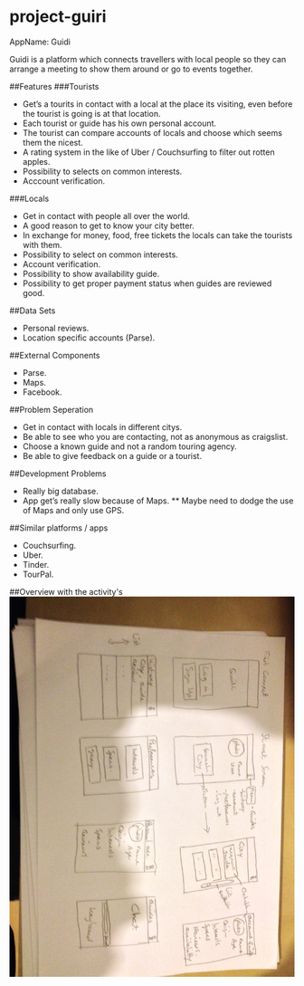 # project-guiri


AppName: Guidi 

Guidi is a platform which connects travellers with local people so they can arrange a meeting to show them around or go to events together.


##Features
###Tourists
* Get’s a tourits in contact with a local at the place its visiting, even before the tourist is going is at that location.
* Each tourist or guide has his own personal account.
* The tourist can compare accounts of locals and choose which seems them the  nicest.
* A rating system in the like of Uber / Couchsurfing to filter out rotten apples. 
* Possibility to selects on common interests.
* Acccount verification.

###Locals
* Get in contact with people all over the world.
* A good reason to get to know your city better.
* In exchange for money, food, free tickets the locals can take the tourists with them. 
* Possibility to select on common interests.
* Account verification. 
* Possibility to show availability guide.
* Possibility to get proper payment status when guides are reviewed good.

##Data Sets
* Personal reviews.
* Location specific accounts (Parse).

##External Components
* Parse. 
* Maps.
* Facebook.

##Problem Seperation
* Get in contact with locals in different citys.
* Be able to see who you are contacting, not as anonymous as craigslist.
* Choose a known guide and not a random touring agency.
* Be able to give feedback on a guide or a tourist.

##Development Problems
* Really big database. 
* App get’s really slow because of Maps. 
** Maybe need to dodge the use of Maps and only use GPS.


##Similar platforms / apps 
* Couchsurfing.
* Uber.
* Tinder.
* TourPal. 

##Overview with the activity's 
![alt text](doc/overzicht.JPG "Summary activitys")


